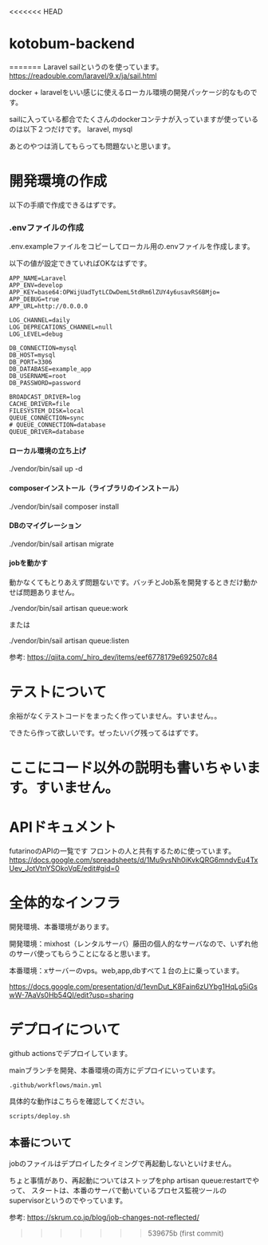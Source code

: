 <<<<<<< HEAD
# kotobum-backend
=======
Laravel sailというのを使っています。
https://readouble.com/laravel/9.x/ja/sail.html

docker + laravelをいい感じに使えるローカル環境の開発パッケージ的なものです。

sailに入っている都合でたくさんのdockerコンテナが入っていますが使っているのは以下２つだけです。
laravel, mysql

あとのやつは消してもらっても問題ないと思います。

# 開発環境の作成
以下の手順で作成できるはずです。

### .envファイルの作成
.env.exampleファイルをコピーしてローカル用の.envファイルを作成します。

以下の値が設定できていればOKなはずです。

```
APP_NAME=Laravel
APP_ENV=develop
APP_KEY=base64:OPWijUadTytLCDwDemL5tdRm6lZUY4y6usavRS6BMjo=
APP_DEBUG=true
APP_URL=http://0.0.0.0

LOG_CHANNEL=daily
LOG_DEPRECATIONS_CHANNEL=null
LOG_LEVEL=debug

DB_CONNECTION=mysql
DB_HOST=mysql
DB_PORT=3306
DB_DATABASE=example_app
DB_USERNAME=root
DB_PASSWORD=password

BROADCAST_DRIVER=log
CACHE_DRIVER=file
FILESYSTEM_DISK=local
QUEUE_CONNECTION=sync
# QUEUE_CONNECTION=database
QUEUE_DRIVER=database

```

#### ローカル環境の立ち上げ
./vendor/bin/sail up -d

#### composerインストール（ライブラリのインストール）
./vendor/bin/sail composer install

#### DBのマイグレーション
./vendor/bin/sail artisan migrate

#### jobを動かす
動かなくてもとりあえず問題ないです。バッチとJob系を開発するときだけ動かせば問題ありません。

./vendor/bin/sail artisan queue:work

または

./vendor/bin/sail artisan queue:listen

参考: https://qiita.com/_hiro_dev/items/eef6778179e692507c84


# テストについて
余裕がなくテストコードをまったく作っていません。すいません。。

できたら作って欲しいです。ぜったいバグ残ってるはずです。


# ここにコード以外の説明も書いちゃいます。すいません。

# APIドキュメント
futarinoのAPIの一覧です
フロントの人と共有するために使っています。
https://docs.google.com/spreadsheets/d/1Mu9vsNh0iKvkQRG6mndvEu4TxUev_JotVtnYSOkoVqE/edit#gid=0


# 全体的なインフラ
開発環境、本番環境があります。

開発環境：mixhost（レンタルサーバ）藤田の個人的なサーバなので、いずれ他のサーバ使ってもらうことになると思います。

本番環境：xサーバーのvps。web,app,dbすべて１台の上に乗っています。

https://docs.google.com/presentation/d/1evnDut_K8Fain6zUYbg1HqLg5iGswW-7AaVs0Hb54QI/edit?usp=sharing

# デプロイについて
github actionsでデプロイしています。

mainブランチを開発、本番環境の両方にデプロイにいっています。

`.github/workflows/main.yml`


具体的な動作はこちらを確認してください。

`scripts/deploy.sh`

## 本番について
jobのファイルはデプロイしたタイミングで再起動しないといけません。

ちょと事情があり、再起動についてはストップをphp artisan queue:restartでやって、
スタートは、本番のサーバで動いているプロセス監視ツールのsupervisorというのでやっています。


参考: https://skrum.co.jp/blog/job-changes-not-reflected/
>>>>>>> 539675b (first commit)
